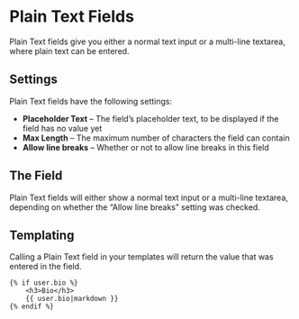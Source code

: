 Plain Text Fields
=================

Plain Text fields give you either a normal text input or a multi-line textarea, where plain text can be entered.

## Settings

Plain Text fields have the following settings:

* **Placeholder Text** – The field’s placeholder text, to be displayed if the field has no value yet
* **Max Length** – The maximum number of characters the field can contain
* **Allow line breaks** – Whether or not to allow line breaks in this field


## The Field

Plain Text fields will either show a normal text input or a multi-line textarea, depending on whether the “Allow line breaks” setting was checked.

## Templating

Calling a Plain Text field in your templates will return the value that was entered in the field.

```twig
{% if user.bio %}
    <h3>Bio</h3>
    {{ user.bio|markdown }}
{% endif %}
```
